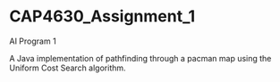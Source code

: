 # CAP4630_Assignment_1
AI Program 1

A Java implementation of pathfinding through a pacman map using the Uniform Cost Search algorithm. 
